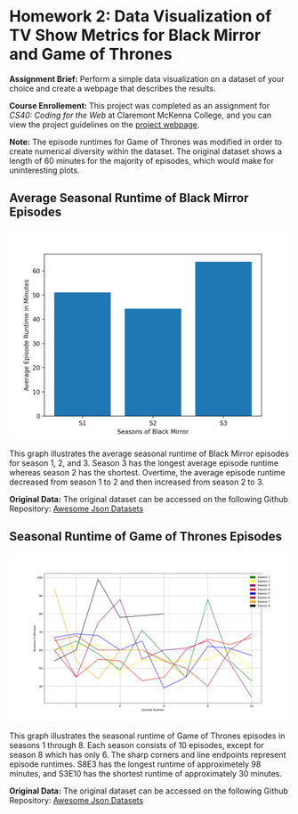 # Homework 2: Data Visualization of TV Show Metrics for Black Mirror and Game of Thrones

**Assignment Brief:** Perform a simple data visualization on a dataset of your choice and create a webpage that describes the results. 

**Course Enrollement:** This project was completed as an assignment for *CS40: Coding for the Web* at Claremont McKenna College, and you can view the project guidelines on the [project webpage](https://github.com/mikeizbicki/cmc-csci040/tree/2020fall/hw_02).

**Note:** The episode runtimes for Game of Thrones was modified in order to create numerical diversity within the dataset. The original dataset shows a length of 60 minutes for the majority of episodes, which would make for uninteresting plots.  

## Average Seasonal Runtime of Black Mirror Episodes

![Black Mirror Figure](/images/black_mirror_figure.png)

This graph illustrates the average seasonal runtime of Black Mirror episodes for season 1, 2, and 3. Season 3 has the longest average episode runtime whereas season 2 has the shortest. Overtime, the average episode runtime decreased from season 1 to 2 and then increased from season 2 to 3. 

**Original Data:** The original dataset can be accessed on the following Github Repository: [Awesome Json Datasets](https://github.com/jdorfman/awesome-json-datasets#tv-shows)

## Seasonal Runtime of Game of Thrones Episodes 

![Game of Thrones Figure](/images/game_of_thrones_figure.png)

This graph illustrates the seasonal runtime of Game of Thrones episodes in seasons 1 through 8. Each season consists of 10 episodes, except for season 8 which has only 6. The sharp corners and line endpoints represent episode runtimes. S8E3 has the longest runtime of approximetely 98 minutes, and S3E10 has the shortest runtime of approximately 30 minutes.

**Original Data:** The original dataset can be accessed on the following Github Repository: [Awesome Json Datasets](https://github.com/jdorfman/awesome-json-datasets#tv-shows)




